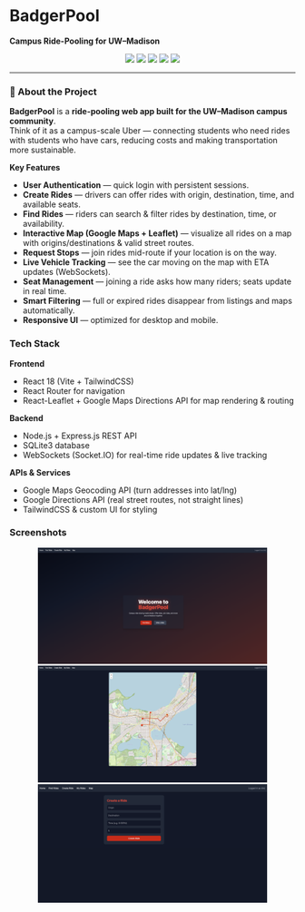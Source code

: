 # BadgerPool  
**Campus Ride-Pooling for UW–Madison**

<p align="center">
  <img src="https://img.shields.io/badge/React-18.0-61dafb?style=for-the-badge&logo=react" />
  <img src="https://img.shields.io/badge/Node.js-18-green?style=for-the-badge&logo=node.js" />
  <img src="https://img.shields.io/badge/SQLite-3-blue?style=for-the-badge&logo=sqlite" />
  <img src="https://img.shields.io/badge/Google_Maps_API-Live_Routes-red?style=for-the-badge&logo=googlemaps" />
  <img src="https://img.shields.io/badge/WebSockets-Real_Time-blueviolet?style=for-the-badge&logo=websocket" />
</p>

---

### 📖 About the Project
**BadgerPool** is a **ride-pooling web app built for the UW–Madison campus community**.  
Think of it as a campus-scale Uber — connecting students who need rides with students who have cars, reducing costs and making transportation more sustainable.  

 **Key Features**
-  **User Authentication** — quick login with persistent sessions.  
-  **Create Rides** — drivers can offer rides with origin, destination, time, and available seats.  
-  **Find Rides** — riders can search & filter rides by destination, time, or availability.  
-  **Interactive Map (Google Maps + Leaflet)** — visualize all rides on a map with origins/destinations & valid street routes.  
-  **Request Stops** — join rides mid-route if your location is on the way.  
-  **Live Vehicle Tracking** — see the car moving on the map with ETA updates (WebSockets).  
-  **Seat Management** — joining a ride asks how many riders; seats update in real time.  
-  **Smart Filtering** — full or expired rides disappear from listings and maps automatically.  
-   **Responsive UI** — optimized for desktop and mobile.

### Tech Stack

**Frontend**  
-  React 18 (Vite + TailwindCSS)  
-  React Router for navigation  
-  React-Leaflet + Google Maps Directions API for map rendering & routing  

**Backend**  
-  Node.js + Express.js REST API  
-  SQLite3 database  
-  WebSockets (Socket.IO) for real-time ride updates & live tracking  

**APIs & Services**  
-  Google Maps Geocoding API (turn addresses into lat/lng)  
-  Google Directions API (real street routes, not straight lines)  
-  TailwindCSS & custom UI for styling  

### Screenshots  

<p align="center">
  <img src="docs/landing.png" width="80%" />
  <img src="docs/map.png" width="80%" />
  <img src="docs/create.png" width="80%" />
</p>





